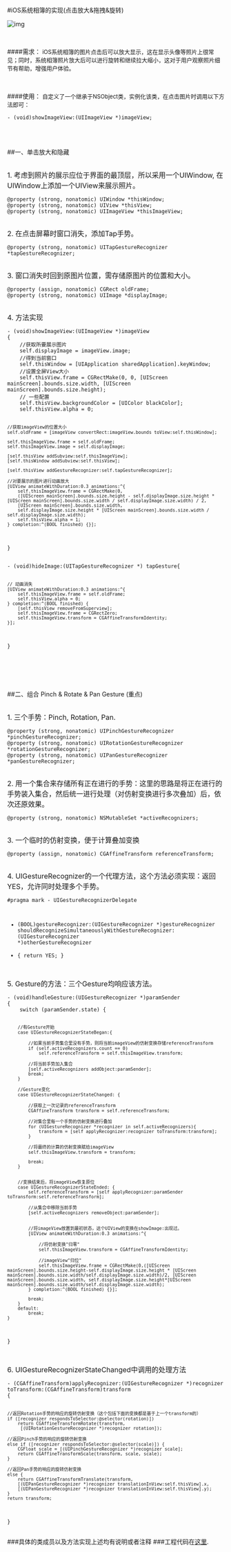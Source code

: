 #iOS系统相簿的实现(点击放大&拖拽&旋转)


![img](http://ww3.sinaimg.cn/bmiddle/e63be354jw1euiunj6c8sg208u0fqhdt.gif)

<br>

####需求：
<font size=2>iOS系统相簿的图片点击后可以放大显示，这在显示头像等照片上很常见；同时，系统相簿照片放大后可以进行旋转和继续拉大缩小，这对于用户观察照片细节有帮助，增强用户体验。</font>

<br>


####使用：
<font size=2>自定义了一个继承于NSObject类，实例化该类，在点击图片时调用以下方法即可：</font>

<p><pre>
<code>- (void)showImageView:(UIImageView *)imageView;</code>
</pre></p>

<br>
<br>

##一、单击放大和隐藏


<br><font size=3>1. 考虑到照片的展示应位于界面的最顶层，所以采用一个UIWindow, 在UIWindow上添加一个UIView来展示照片。</font>
<p><pre>
<code>@property (strong, nonatomic) UIWindow *thisWindow;
@property (strong, nonatomic) UIView *thisView;
@property (strong, nonatomic) UIImageView *thisImageView;</code>
</pre></p>

<br><font size=3>2. 在点击屏幕时窗口消失，添加Tap手势。</font>
<p><pre>
<code>@property (strong, nonatomic) UITapGestureRecognizer *tapGestureRecognizer;</code>
</pre></p>

<br><font size=3>3. 窗口消失时回到原图片位置，需存储原图片的位置和大小。</font>
<p><pre>
<code>@property (assign, nonatomic) CGRect oldFrame;
@property (strong, nonatomic) UIImage *displayImage;</code>
</pre></p>

<br><font size=3>4. 方法实现</font>
<p><pre>
<code>- (void)showImageView:(UIImageView *)imageView
{
	//获取所要展示图片
    self.displayImage = imageView.image; 
    //得到当前窗口
    self.thisWindow = [UIApplication sharedApplication].keyWindow; 
    //设置全屏View大小
    self.thisView.frame = CGRectMake(0, 0, [UIScreen mainScreen].bounds.size.width, [UIScreen mainScreen].bounds.size.height); 
    // 一些配置 
    self.thisView.backgroundColor = [UIColor blackColor]; 
    self.thisView.alpha = 0;
    
    //获取imageView的位置大小
    self.oldFrame = [imageView convertRect:imageView.bounds toView:self.thisWindow]; 
	
    self.thisImageView.frame = self.oldFrame;
    self.thisImageView.image = self.displayImage;
    
    [self.thisView addSubview:self.thisImageView];
    [self.thisWindow addSubview:self.thisView];
    
    [self.thisView addGestureRecognizer:self.tapGestureRecognizer];
    
    //对要展示的图片进行动画放大
    [UIView animateWithDuration:0.3 animations:^{
        self.thisImageView.frame = CGRectMake(0,
        ([UIScreen mainScreen].bounds.size.height - self.displayImage.size.height * [UIScreen mainScreen].bounds.size.width / self.displayImage.size.width) / 2, 
        [UIScreen mainScreen].bounds.size.width, 
        self.displayImage.size.height * [UIScreen mainScreen].bounds.size.width / self.displayImage.size.width);
        self.thisView.alpha = 1;
    } completion:^(BOOL finished) {}];
}</code>
</pre></p>

<p><pre>
<code>- (void)hideImage:(UITapGestureRecognizer *) tapGesture{
    
    // 动画消失
    [UIView animateWithDuration:0.3 animations:^{
        self.thisImageView.frame = self.oldFrame;
        self.thisView.alpha = 0;
    } completion:^(BOOL finished) {
        [self.thisView removeFromSuperview];
        self.thisImageView.frame = CGRectZero;
        self.thisImageView.transform = CGAffineTransformIdentity;
    }];
}</code>
</pre></p>


<br>
<br>
<br>

##二、组合 Pinch & Rotate & Pan Gesture (重点)


<br><font size=3>1. 三个手势：Pinch, Rotation, Pan.</font>
<p><pre>
<code>@property (strong, nonatomic) UIPinchGestureRecognizer *pinchGestureRecognizer;
@property (strong, nonatomic) UIRotationGestureRecognizer *rotationGestureRecognizer;
@property (strong, nonatomic) UIPanGestureRecognizer *panGestureRecognizer;</code>
</pre></p>

<br><font size=3>2. 用一个集合来存储所有正在进行的手势：这里的思路是将正在进行的手势装入集合，然后统一进行处理（对仿射变换进行多次叠加）后，依次还原效果。</font>
<p><pre>
<code>@property (strong, nonatomic) NSMutableSet *activeRecognizers;</code>
</pre></p>

<br><font size=3>3. 一个临时的仿射变换，便于计算叠加变换</font>
<p><pre>
<code>@property (assign, nonatomic) CGAffineTransform referenceTransform;</code>
</pre></p>

<br><font size=3>4. UIGestureRecognizer的一个代理方法，这个方法必须实现：返回YES，允许同时处理多个手势。</font>
<p><pre>
<code>#pragma mark - UIGestureRecognizerDelegate

- (BOOL)gestureRecognizer:(UIGestureRecognizer *)gestureRecognizer shouldRecognizeSimultaneouslyWithGestureRecognizer:(UIGestureRecognizer *)otherGestureRecognizer 
- {
    return YES;
}</code>
</pre></p>

<br><font size=3>5. Gesture的方法：三个Gesture均响应该方法。</font>
<p><pre>
<code>- (void)handleGesture:(UIGestureRecognizer *)paramSender
{
    switch (paramSender.state) {
            
        //有Gesture开始
        case UIGestureRecognizerStateBegan:{
        	
        	//如果当前手势集合里没有手势，则将当前imageView的仿射变换存储referenceTransform
            if (self.activeRecognizers.count == 0)
                self.referenceTransform = self.thisImageView.transform;
                
            //将当前手势加入集合
            [self.activeRecognizers addObject:paramSender];
            break;
        }
            
        //Gesture变化
        case UIGestureRecognizerStateChanged: {
        
        	//获取上一次记录的referenceTransform
            CGAffineTransform transform = self.referenceTransform;
            
            //对集合里每一个手势的仿射变换进行叠加
            for (UIGestureRecognizer *recognizer in self.activeRecognizers){
                transform = [self applyRecognizer:recognizer toTransform:transform];
            }
            
            //将最终的计算的仿射变换赋给imageView
            self.thisImageView.transform = transform;
            
            break;
        }
            
            
        //变换结束后，将imageView恢复原位
        case UIGestureRecognizerStateEnded: {
            self.referenceTransform = [self applyRecognizer:paramSender toTransform:self.referenceTransform];
            
            //从集合中移除当前手势
            [self.activeRecognizers removeObject:paramSender];
            
            
            //将imageView放置到最初状态，这个UIView的变换在showImage:出现过。
            [UIView animateWithDuration:0.3 animations:^{
            
            	//将仿射变换"归零"
                self.thisImageView.transform = CGAffineTransformIdentity;
                
                //imageView"归位"
                self.thisImageView.frame = CGRectMake(0,([UIScreen mainScreen].bounds.size.height-self.displayImage.size.height * [UIScreen mainScreen].bounds.size.width/self.displayImage.size.width)/2, [UIScreen mainScreen].bounds.size.width, self.displayImage.size.height*[UIScreen mainScreen].bounds.size.width/self.displayImage.size.width);
            } completion:^(BOOL finished) {}];
            
            break;
        }
        default:
            break;
    }
}</code>
</pre></p>




<br><font size=3>6. UIGestureRecognizerStateChanged中调用的处理方法</font>
<p><pre>
<code>- (CGAffineTransform)applyRecognizer:(UIGestureRecognizer *)recognizer toTransform:(CGAffineTransform)transform
{

	//返回Rotation手势的响应的旋转仿射变换（这个包括下面的变换都是基于上一个transform的）
    if ([recognizer respondsToSelector:@selector(rotation)])    
        return CGAffineTransformRotate(transform,
         [(UIRotationGestureRecognizer *)recognizer rotation]);  
        
    //返回Pinch手势的响应的旋转仿射变换  
    else if ([recognizer respondsToSelector:@selector(scale)]) {
        CGFloat scale = [(UIPinchGestureRecognizer *)recognizer scale];
        return CGAffineTransformScale(transform, scale, scale);
    }
    
    //返回Pan手势的响应的旋转仿射变换  
    else {
        return CGAffineTransformTranslate(transform,
        [(UIPanGestureRecognizer *)recognizer translationInView:self.thisView].x, 
        [(UIPanGestureRecognizer *)recognizer translationInView:self.thisView].y);
    }
    return transform;
}</code>
</pre></p>


###具体的类成员以及方法实现上述均有说明或者注释
###工程代码在[这里](https://github.com/zhounaiding/MGDisplayDemo.git "Title").

